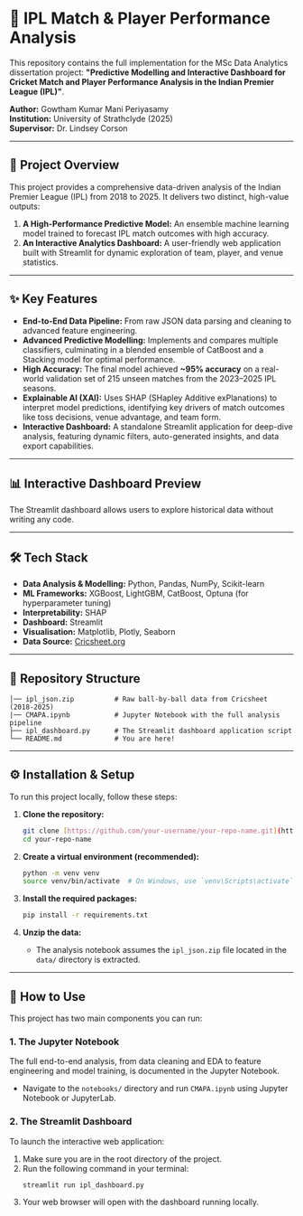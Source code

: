 # 🏏 IPL Match & Player Performance Analysis


This repository contains the full implementation for the MSc Data Analytics dissertation project: **"Predictive Modelling and Interactive Dashboard for Cricket Match and Player Performance Analysis in the Indian Premier League (IPL)"**.

**Author:** Gowtham Kumar Mani Periyasamy  
**Institution:** University of Strathclyde (2025)  
**Supervisor:** Dr. Lindsey Corson

---

## 🎯 Project Overview

This project provides a comprehensive data-driven analysis of the Indian Premier League (IPL) from 2018 to 2025. It delivers two distinct, high-value outputs:

1.  **A High-Performance Predictive Model:** An ensemble machine learning model trained to forecast IPL match outcomes with high accuracy.
2.  **An Interactive Analytics Dashboard:** A user-friendly web application built with Streamlit for dynamic exploration of team, player, and venue statistics.

---

## ✨ Key Features

* **End-to-End Data Pipeline:** From raw JSON data parsing and cleaning to advanced feature engineering.
* **Advanced Predictive Modelling:** Implements and compares multiple classifiers, culminating in a blended ensemble of CatBoost and a Stacking model for optimal performance.
* **High Accuracy:** The final model achieved **~95% accuracy** on a real-world validation set of 215 unseen matches from the 2023–2025 IPL seasons.
* **Explainable AI (XAI):** Uses SHAP (SHapley Additive exPlanations) to interpret model predictions, identifying key drivers of match outcomes like toss decisions, venue advantage, and team form.
* **Interactive Dashboard:** A standalone Streamlit application for deep-dive analysis, featuring dynamic filters, auto-generated insights, and data export capabilities.

---

## 📊 Interactive Dashboard Preview

The Streamlit dashboard allows users to explore historical data without writing any code.



---

## 🛠️ Tech Stack

* **Data Analysis & Modelling:** Python, Pandas, NumPy, Scikit-learn
* **ML Frameworks:** XGBoost, LightGBM, CatBoost, Optuna (for hyperparameter tuning)
* **Interpretability:** SHAP
* **Dashboard:** Streamlit
* **Visualisation:** Matplotlib, Plotly, Seaborn
* **Data Source:** [Cricsheet.org](https://cricsheet.org/)

---

## 📂 Repository Structure

```
│── ipl_json.zip          # Raw ball-by-ball data from Cricsheet (2018-2025)
|── CMAPA.ipynb           # Jupyter Notebook with the full analysis pipeline
├── ipl_dashboard.py      # The Streamlit dashboard application script
└── README.md             # You are here!
```

---

## ⚙️ Installation & Setup

To run this project locally, follow these steps:

1.  **Clone the repository:**
    ```bash
    git clone [https://github.com/your-username/your-repo-name.git](https://github.com/your-username/your-repo-name.git)
    cd your-repo-name
    ```

2.  **Create a virtual environment (recommended):**
    ```bash
    python -m venv venv
    source venv/bin/activate  # On Windows, use `venv\Scripts\activate`
    ```

3.  **Install the required packages:**
    ```bash
    pip install -r requirements.txt
    ```

4.  **Unzip the data:**
    * The analysis notebook assumes the `ipl_json.zip` file located in the `data/` directory is extracted.

---

## 🚀 How to Use

This project has two main components you can run:

### 1. The Jupyter Notebook

The full end-to-end analysis, from data cleaning and EDA to feature engineering and model training, is documented in the Jupyter Notebook.

* Navigate to the `notebooks/` directory and run `CMAPA.ipynb` using Jupyter Notebook or JupyterLab.

### 2. The Streamlit Dashboard

To launch the interactive web application:

1.  Make sure you are in the root directory of the project.
2.  Run the following command in your terminal:
    ```bash
    streamlit run ipl_dashboard.py
    ```
3.  Your web browser will open with the dashboard running locally.
